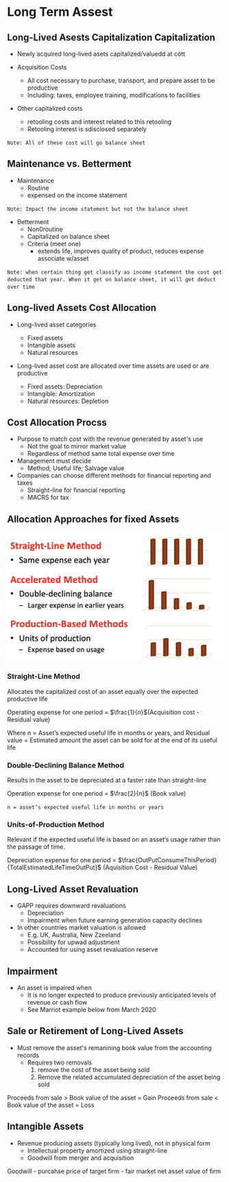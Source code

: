 # Long Term Assest 

## Long-Lived Asests Capitalization Capitalization
* Newly acquired long-lived asets capitalized/valuedd at cótt

* Acquisition Costs
    - All cost necessary to purchase, transport, and prepare asset to be productive 
    - Including: taxes, employee training, modifications to facilities

* Other capitalized costs
    - retooling costs and interest related to this retooling
    - Retooling interest is sdisclosed separately 

`Note: All of these cost will go balance sheet `

## Maintenance vs. Betterment 

* Maintenance 
    - Routine
    - expensed on the income statement 

`Note: Impact the income statement but not the balance sheet`

* Betterment
    - Non0routine
    - Capitalized on balance sheet
    - Criteria (meet one)
        - extends life, improves quality of product, reduces expense associate w/asset 

`Note: when certain thing get classify as income statement the cost get deducted that year. When it get on balance sheet, it will get deduct over time`

## Long-lived Assets Cost Allocation 
* Long-lived asset categories
    - Fixed assets
    - Intangible assets
    - Natural resources

* Long-lived asset cost are allocated over time assets are used or are productive 
    - Fixed assets: Depreciation 
    - Intangible: Amortization
    - Natural resources: Depletion 

## Cost Allocation Procss 
* Purpose to match cost with the revenue generated by asset's use 
    - Not the goal to mirror market value 
    - Regardless of method same total expense over time 
* Management must decide 
    - Method; Useful life; Salvage value 
* Companies can choose different methods for financial reporting and taxes
    - Straight-line for financial reporting 
    - MACRS for tax 

## Allocation Approaches for fixed Assets 

![Depreciation](depreciation.png)

### Straight-Line Method 

Allocates the capitalized cost of an asset equally over the expected productive life

Operating expense for one period = $\frac{1}{n}$(Acquisition cost - Residual value)

Where n = Asset’s expected useful life in months or years, and Residual value = Estimated amount the asset can be sold for at the end of its useful life

### Double-Declining Balance Method
Results in the asset to be depreciated at a faster rate than straight-line 

Operation expense for one period = $\frac{2}{n}$ (Book value)

`n = asset’s expected useful life in months or years`


### Units-of-Production Method

Relevant if the expected useful life is based on an asset’s usage rather than the passage of time.

Depreciation expense for one period  = $\frac{OutPutConsumeThisPeriod}{TotalEstimatedLifeTimeOutPut}$ (Aquisition Cost - Residual Value)

## Long-Lived Asset Revaluation 
* GAPP requires downward revaluations 
    - Depreciation 
    - Impairment when future earning generation capacity declines
* In other countries market valuation is allowed 
    - E.g. UK, Australia, New Zzeeland
    - Possibility for upwad adjustment 
    - Accounted for using asset revaluation reserve 

## Impairment 
* An asset is impaired when 
    - It is no longer expected to produce previously anticipated levels of revenue or cash flow 
    - See Marriot example below from March 2020 

## Sale or Retirement of Long-Lived Assets 
* Must remove the asset's remanining book value from the accounting records
    - Requires two removals
        1. remove the cost of the asset being sold
        2. Remove the related accumulated depreciation of the asset being sold 

Proceeds from sale > Book value of the asset = Gain 
Proceeds from sale < Book value of the asset = Loss 

## Intangible Assets

* Revenue producing assets (typically long lived), not in physical form 
    - Intellectual property amortized using straight-line
    - Goodwill from merger and acquisition

Goodwill - purcahse price of target firm - fair market net asset value of firm 